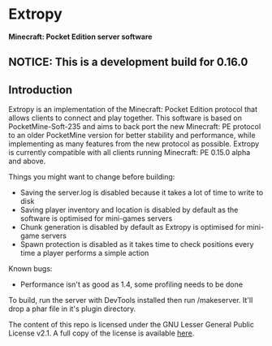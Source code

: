 Extropy
===================
__Minecraft: Pocket Edition server software__

## NOTICE: This is a development build for 0.16.0

Introduction
-------------

Extropy is an implementation of the Minecraft: Pocket Edition protocol that allows clients to connect and play
together. This software is based on PocketMine-Soft-235 and aims to back port the new Minecraft: PE protocol
to an older PocketMine version for better stability and performance, while implementing as many features from the new
protocol as possible. Extropy is currently compatible with all clients running Minecraft: PE 0.15.0 alpha and above.

Things you might want to change before building:
  - Saving the server.log is disabled because it takes a lot of time to write to disk
  - Saving player inventory and location is disabled by default as the software is optimised for mini-games servers
  - Chunk generation is disabled by default as Extropy is optimised for mini-game servers
  - Spawn protection is disabled as it takes time to check positions every time a player performs a simple action

Known bugs:
   - Performance isn't as good as 1.4, some profiling needs to be done

To build, run the server with DevTools installed then run /makeserver. It'll drop a phar file in it's plugin directory.

The content of this repo is licensed under the GNU Lesser General Public License v2.1. A full copy of the license is
available [here](LICENSE).
